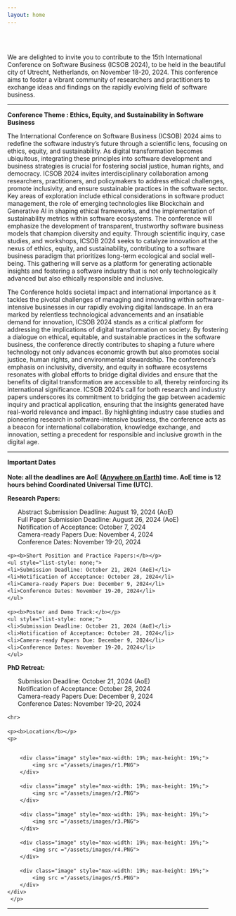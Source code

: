 ```yaml
---
layout: home
---
```


<br/>


<br>

We are delighted to invite you to contribute to the 15th International Conference on Software Business (ICSOB 2024), to be held in the beautiful city of Utrecht, Netherlands, on November 18-20, 2024. This conference aims to foster a vibrant community of researchers and practitioners to exchange ideas and findings on the rapidly evolving field of software business.

<hr>

<b style="text-align: center;">Conference Theme : Ethics, Equity, and Sustainability in Software Business </b>

The International Conference on Software Business (ICSOB) 2024 aims to redefine the software industry’s future through a scientific lens, focusing on ethics, equity, and sustainability. As digital transformation becomes ubiquitous, integrating these principles into software development and business strategies is crucial for fostering social justice, human rights, and democracy. ICSOB 2024 invites interdisciplinary collaboration among researchers, practitioners, and policymakers to address ethical challenges, promote inclusivity, and ensure sustainable practices in the software sector. Key areas of exploration include ethical considerations in software product management, the role of emerging technologies like Blockchain and Generative AI in shaping ethical frameworks, and the implementation of sustainability metrics within software ecosystems. The conference will emphasize the development of transparent, trustworthy software business models that champion diversity and equity. Through scientific inquiry, case studies, and workshops, ICSOB 2024 seeks to catalyze innovation at the nexus of ethics, equity, and sustainability, contributing to a software business paradigm that prioritizes long-term ecological and social well-being. This gathering will serve as a platform for generating actionable insights and fostering a software industry that is not only technologically advanced but also ethically responsible and inclusive.

The Conference holds societal impact and international importance as it tackles the pivotal challenges of managing and innovating within software-intensive businesses in our rapidly evolving digital landscape. In an era marked by relentless technological advancements and an insatiable demand for innovation, ICSOB 2024 stands as a critical platform for addressing the implications of digital transformation on society. By fostering a dialogue on ethical, equitable, and sustainable practices in the software business, the conference directly contributes to shaping a future where technology not only advances economic growth but also promotes social justice, human rights, and environmental stewardship. The conference’s emphasis on inclusivity, diversity, and equity in software ecosystems resonates with global efforts to bridge digital divides and ensure that the benefits of digital transformation are accessible to all, thereby reinforcing its international significance. ICSOB 2024’s call for both research and industry papers underscores its commitment to bridging the gap between academic inquiry and practical application, ensuring that the insights generated have real-world relevance and impact. By highlighting industry case studies and pioneering research in software-intensive business, the conference acts as a beacon for international collaboration, knowledge exchange, and innovation, setting a precedent for responsible and inclusive growth in the digital age.


<div>
<hr>

<b>  Important Dates </b>       
<br>
<b>Note: all the deadlines are AoE (<b><a href="https://www.worldtimeserver.com/time-zones/aoe/#:~:text=Anywhere%20on%20Earth%20or%20AoE,the%20Pacific%20all%20year%20round." target="_blank">Anywhere on Earth</a></b>) time. AoE time is 12 hours behind Coordinated Universal Time (UTC).</b>
    <br>
    <p class="lead">
    <p><b>Research Papers:</b>
    <ul style="list-style: none;">
    <li>Abstract Submission Deadline: August 19, 2024 (AoE) </li>
    <li>Full Paper Submission Deadline: August 26, 2024 (AoE)</li>
    <li>Notification of Acceptance: October 7, 2024</li>
    <li>Camera-ready Papers Due: November 4, 2024</li>
    <li>Conference Dates: November 19-20, 2024</li>
    </ul>
    
    <p><b>Short Position and Practice Papers:</b></p>
    <ul style="list-style: none;">
    <li>Submission Deadline: October 21, 2024 (AoE)</li>
    <li>Notification of Acceptance: October 28, 2024</li>
    <li>Camera-ready Papers Due: December 9, 2024</li>
    <li>Conference Dates: November 19-20, 2024</li>
    </ul>

    <p><b>Poster and Demo Track:</b></p>
    <ul style="list-style: none;">
    <li>Submission Deadline: October 21, 2024 (AoE)</li>
    <li>Notification of Acceptance: October 28, 2024</li>
    <li>Camera-ready Papers Due: December 9, 2024</li>
    <li>Conference Dates: November 19-20, 2024</li>
    </ul>
    
   <p><b>PhD Retreat:</b></p>
    <ul style="list-style: none;">
    <li>Submission Deadline: October 21, 2024 (AoE)</li>
    <li>Notification of Acceptance: October 28, 2024</li>
    <li>Camera-ready Papers Due: December 9, 2024</li>
    <li>Conference Dates: November 19-20, 2024</li>
    </ul>

    <hr>
    
    <p><b>Location</b></p>
    <p>

   <div id="banner" style="overflow: hidden; display: inline-block;">
       
        <div class="image" style="max-width: 19%; max-height: 19%;">
            <img src ="/assets/images/r1.PNG">
        </div>

        <div class="image" style="max-width: 19%; max-height: 19%;">
            <img src ="/assets/images/r2.PNG">
        </div>

        <div class="image" style="max-width: 19%; max-height: 19%;">
            <img src ="/assets/images/r3.PNG">
        </div>

        <div class="image" style="max-width: 19%; max-height: 19%;">
            <img src ="/assets/images/r4.PNG">
        </div>
        
        <div class="image" style="max-width: 19%; max-height: 19%;">
            <img src ="/assets/images/r5.PNG">
        </div>
    </div>
     </p>

<hr>
<!--      
<b> Special Tracks and Additional Opportunities: </b>
  <ul style="list-style: none;">
      <li><b>Workshop and Tutorial Proposals</b>: We invite proposals for engaging and informative workshops and tutorials. The deadline for proposals is June 30, 2024.
</li>
      <li><b>Poster and Demo Track</b>: A chance to present early-stage research, innovative ideas, and practical implementations. The submission deadline for this track is September 2, 2024.
</li>
      <li><b>PhD Retreat</b>: A unique opportunity for PhD students to receive feedback on their research. Submissions for the PhD retreat are due by September 2, 2024.</li>
  </ul> 
-->


